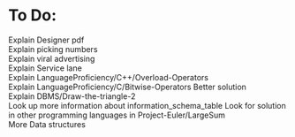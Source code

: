 # To Do:
Explain Designer pdf<br>
Explain picking numbers<br>
Explain viral advertising<br>
Explain Service lane<br>
Explain LanguageProficiency/C++/Overload-Operators<br>
Explain LanguageProficiency/C/Bitwise-Operators  Better solution <br>
Explain DBMS/Draw-the-triangle-2<br>
Look up more information about information_schema_table
Look for solution in other programming languages in Project-Euler/LargeSum<br>
More Data structures<br>
